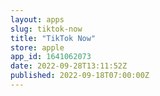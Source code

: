 ```yaml
---
layout: apps
slug: tiktok-now
title: "TikTok Now"
store: apple
app_id: 1641062073
date: 2022-09-28T13:11:52Z
published: 2022-09-18T07:00:00Z
---
```

